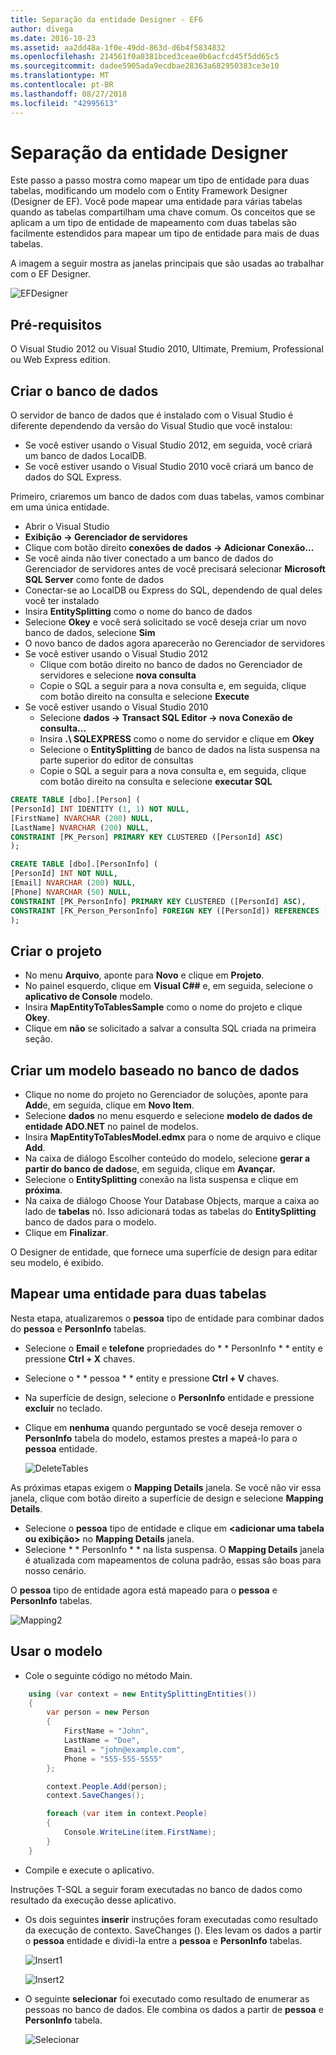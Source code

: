 ```yaml
---
title: Separação da entidade Designer - EF6
author: divega
ms.date: 2016-10-23
ms.assetid: aa2dd48a-1f0e-49dd-863d-d6b4f5834832
ms.openlocfilehash: 214561f0a0381bced3ceae0b6acfcd45f5dd65c5
ms.sourcegitcommit: dadee5905ada9ecdbae28363a682950383ce3e10
ms.translationtype: MT
ms.contentlocale: pt-BR
ms.lasthandoff: 08/27/2018
ms.locfileid: "42995613"
---
```

# <a name="designer-entity-splitting"></a>Separação da entidade Designer
Este passo a passo mostra como mapear um tipo de entidade para duas tabelas, modificando um modelo com o Entity Framework Designer (Designer de EF). Você pode mapear uma entidade para várias tabelas quando as tabelas compartilham uma chave comum. Os conceitos que se aplicam a um tipo de entidade de mapeamento com duas tabelas são facilmente estendidos para mapear um tipo de entidade para mais de duas tabelas.

A imagem a seguir mostra as janelas principais que são usadas ao trabalhar com o EF Designer.

![EFDesigner](~/ef6/media/efdesigner.png)

## <a name="prerequisites"></a>Pré-requisitos

O Visual Studio 2012 ou Visual Studio 2010, Ultimate, Premium, Professional ou Web Express edition.

## <a name="create-the-database"></a>Criar o banco de dados

O servidor de banco de dados que é instalado com o Visual Studio é diferente dependendo da versão do Visual Studio que você instalou:

-   Se você estiver usando o Visual Studio 2012, em seguida, você criará um banco de dados LocalDB.
-   Se você estiver usando o Visual Studio 2010 você criará um banco de dados do SQL Express.

Primeiro, criaremos um banco de dados com duas tabelas, vamos combinar em uma única entidade.

-   Abrir o Visual Studio
-   **Exibição -&gt; Gerenciador de servidores**
-   Clique com botão direito **conexões de dados -&gt; Adicionar Conexão...**
-   Se você ainda não tiver conectado a um banco de dados do Gerenciador de servidores antes de você precisará selecionar **Microsoft SQL Server** como fonte de dados
-   Conectar-se ao LocalDB ou Express do SQL, dependendo de qual deles você ter instalado
-   Insira **EntitySplitting** como o nome do banco de dados
-   Selecione **Okey** e você será solicitado se você deseja criar um novo banco de dados, selecione **Sim**
-   O novo banco de dados agora aparecerão no Gerenciador de servidores
-   Se você estiver usando o Visual Studio 2012
    -   Clique com botão direito no banco de dados no Gerenciador de servidores e selecione **nova consulta**
    -   Copie o SQL a seguir para a nova consulta e, em seguida, clique com botão direito na consulta e selecione **Execute**
-   Se você estiver usando o Visual Studio 2010
    -   Selecione **dados -&gt; Transact SQL Editor -&gt; nova Conexão de consulta...**
    -   Insira **.\\ SQLEXPRESS** como o nome do servidor e clique em **Okey**
    -   Selecione o **EntitySplitting** de banco de dados na lista suspensa na parte superior do editor de consultas
    -   Copie o SQL a seguir para a nova consulta e, em seguida, clique com botão direito na consulta e selecione **executar SQL**

``` SQL
CREATE TABLE [dbo].[Person] (
[PersonId] INT IDENTITY (1, 1) NOT NULL,
[FirstName] NVARCHAR (200) NULL,
[LastName] NVARCHAR (200) NULL,
CONSTRAINT [PK_Person] PRIMARY KEY CLUSTERED ([PersonId] ASC)
);

CREATE TABLE [dbo].[PersonInfo] (
[PersonId] INT NOT NULL,
[Email] NVARCHAR (200) NULL,
[Phone] NVARCHAR (50) NULL,
CONSTRAINT [PK_PersonInfo] PRIMARY KEY CLUSTERED ([PersonId] ASC),
CONSTRAINT [FK_Person_PersonInfo] FOREIGN KEY ([PersonId]) REFERENCES [dbo].[Person] ([PersonId]) ON DELETE CASCADE
);
```

## <a name="create-the-project"></a>Criar o projeto

-   No menu **Arquivo**, aponte para **Novo** e clique em **Projeto**.
-   No painel esquerdo, clique em **Visual C#\#** e, em seguida, selecione o **aplicativo de Console** modelo.
-   Insira **MapEntityToTablesSample** como o nome do projeto e clique **Okey**.
-   Clique em **não** se solicitado a salvar a consulta SQL criada na primeira seção.

## <a name="create-a-model-based-on-the-database"></a>Criar um modelo baseado no banco de dados

-   Clique no nome do projeto no Gerenciador de soluções, aponte para **Add**e, em seguida, clique em **Novo Item**.
-   Selecione **dados** no menu esquerdo e selecione **modelo de dados de entidade ADO.NET** no painel de modelos.
-   Insira **MapEntityToTablesModel.edmx** para o nome de arquivo e clique **Add**.
-   Na caixa de diálogo Escolher conteúdo do modelo, selecione **gerar a partir do banco de dados**e, em seguida, clique em **Avançar.**
-   Selecione o **EntitySplitting** conexão na lista suspensa e clique em **próxima**.
-   Na caixa de diálogo Choose Your Database Objects, marque a caixa ao lado de **tabelas** nó.
    Isso adicionará todas as tabelas do **EntitySplitting** banco de dados para o modelo.
-   Clique em **Finalizar**.

O Designer de entidade, que fornece uma superfície de design para editar seu modelo, é exibido.

## <a name="map-an-entity-to-two-tables"></a>Mapear uma entidade para duas tabelas

Nesta etapa, atualizaremos o **pessoa** tipo de entidade para combinar dados do **pessoa** e **PersonInfo** tabelas.

-   Selecione o **Email** e **telefone** propriedades do * * PersonInfo * * entity e pressione **Ctrl + X** chaves.
-   Selecione o * * pessoa * * entity e pressione **Ctrl + V** chaves.
-   Na superfície de design, selecione o **PersonInfo** entidade e pressione **excluir** no teclado.
-   Clique em **nenhuma** quando perguntado se você deseja remover o **PersonInfo** tabela do modelo, estamos prestes a mapeá-lo para o **pessoa** entidade.

    ![DeleteTables](~/ef6/media/deletetables.png)

As próximas etapas exigem o **Mapping Details** janela. Se você não vir essa janela, clique com botão direito a superfície de design e selecione **Mapping Details**.

-   Selecione o **pessoa** tipo de entidade e clique em **&lt;adicionar uma tabela ou exibição&gt;** no **Mapping Details** janela.
-   Selecione * * PersonInfo * * na lista suspensa.
    O **Mapping Details** janela é atualizada com mapeamentos de coluna padrão, essas são boas para nosso cenário.

O **pessoa** tipo de entidade agora está mapeado para o **pessoa** e **PersonInfo** tabelas.

![Mapping2](~/ef6/media/mapping2.png)

## <a name="use-the-model"></a>Usar o modelo

-   Cole o seguinte código no método Main.

``` csharp
    using (var context = new EntitySplittingEntities())
    {
        var person = new Person
        {
            FirstName = "John",
            LastName = "Doe",
            Email = "john@example.com",
            Phone = "555-555-5555"
        };

        context.People.Add(person);
        context.SaveChanges();

        foreach (var item in context.People)
        {
            Console.WriteLine(item.FirstName);
        }
    }
```

-   Compile e execute o aplicativo.

Instruções T-SQL a seguir foram executadas no banco de dados como resultado da execução desse aplicativo. 

-   Os dois seguintes **inserir** instruções foram executadas como resultado da execução de contexto. SaveChanges (). Eles levam os dados a partir o **pessoa** entidade e dividi-la entre a **pessoa** e **PersonInfo** tabelas.

    ![Insert1](~/ef6/media/insert1.png)

    ![Insert2](~/ef6/media/insert2.png)
-   O seguinte **selecionar** foi executado como resultado de enumerar as pessoas no banco de dados. Ele combina os dados a partir de **pessoa** e **PersonInfo** tabela.

    ![Selecionar](~/ef6/media/select.png)
